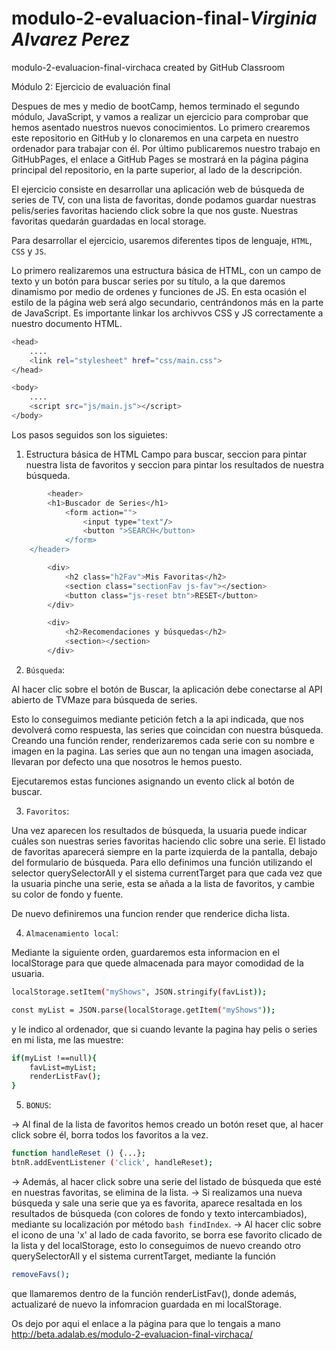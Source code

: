 # modulo-2-evaluacion-final-_Virginia Alvarez Perez_
modulo-2-evaluacion-final-virchaca created by GitHub Classroom

Módulo 2: Ejercicio de evaluación final

Despues de mes y medio de bootCamp, hemos terminado el segundo módulo, JavaScript, y vamos a realizar un ejercicio para comprobar que hemos asentado nuestros nuevos conocimientos.
Lo primero crearemos este repositorio en GitHub y lo clonaremos en una carpeta en nuestro ordenador para trabajar con él. Por último publicaremos nuestro trabajo en GitHubPages, el enlace a GitHub Pages se mostrará en la página página principal del repositorio, en la parte superior, al lado de la descripción.

El ejercicio consiste en desarrollar una aplicación web de búsqueda de series de TV, con una lista de favoritas, donde podamos guardar nuestras pelis/series favoritas haciendo click sobre la que nos guste.
Nuestras favoritas quedarán guardadas en local storage.

Para desarrollar el ejercicio, usaremos diferentes tipos de lenguaje, `HTML`, `CSS` y `JS`.

Lo primero realizaremos una estructura básica de HTML, con un campo de texto y un botón para buscar series por su título, a la que daremos dinamismo por medio de ordenes y funciones de JS. 
En esta ocasión el estilo de la página web será algo secundario, centrándonos más en la parte de JavaScript.
Es importante linkar los archivvos CSS y JS correctamente a nuestro documento HTML.
```bash
<head>
	....
	<link rel="stylesheet" href="css/main.css">
</head>
```
```bash
<body>
	....
	<script src="js/main.js"></script>
</body>
```

Los pasos seguidos son los siguietes:

1. Estructura básica de HTML
Campo para buscar, seccion para pintar nuestra lista de favoritos y seccion para pintar los resultados de nuestra búsqueda.
```bash
        <header>
		<h1>Buscador de Series</h1>
       		<form action="">
            	<input type="text"/>
            	<button ">SEARCH</button>
        	</form>
	</header>
```
```bash
        <div>
            <h2 class="h2Fav">Mis Favoritas</h2>
            <section class="sectionFav js-fav"></section>
            <button class="js-reset btn">RESET</button>
        </div>
```
```bash
        <div>
            <h2>Recomendaciones y búsquedas</h2>
            <section></section>
        </div> 
```
2. `Búsqueda`:
   
Al hacer clic sobre el botón de Buscar, la aplicación debe conectarse al API abierto de TVMaze para
búsqueda de series. 

Esto lo conseguimos mediante petición fetch a la api indicada, que nos devolverá como respuesta, las series que coincidan con nuestra búsqueda.
Creando una función render, renderizaremos cada serie con su nombre e imagen en la pagina. Las series que aun no tengan una imagen asociada, llevaran por defecto una que nosotros le hemos puesto.

Ejecutaremos estas funciones asignando un evento click al botón de buscar.

3. `Favoritos`:
   
Una vez aparecen los resultados de búsqueda, la usuaria puede indicar cuáles son nuestras series
favoritas haciendo clic sobre una serie. El listado de favoritas aparecerá siempre en la parte izquierda de la pantalla, debajo del formulario de búsqueda. 
Para ello definimos una función utilizando el selector querySelectorAll y el sistema currentTarget para que cada vez que la usuaria pinche una serie, esta se añada a la lista de favoritos, y cambie su color de fondo y fuente.

De nuevo definiremos una funcion render que renderice dicha lista.

4. `Almacenamiento local`:

Mediante la siguiente orden, guardaremos esta informacion en el localStorage para que quede almacenada para mayor comodidad de la usuaria.
```bash
localStorage.setItem("myShows", JSON.stringify(favList));

const myList = JSON.parse(localStorage.getItem("myShows"));
```
y le indico al ordenador, que si cuando levante la pagina hay pelis o series en mi lista, me las muestre:
```bash
if(myList !==null){
    favList=myList;
    renderListFav();
}
```

5. `BONUS`: 

-> Al final de la lista de favoritos hemos creado un botón reset que, al hacer click sobre él, borra todos los favoritos a la vez.
```bash
function handleReset () {...};
btnR.addEventListener ('click', handleReset);
```
-> Además, al hacer click sobre una serie del listado de búsqueda que esté en nuestras favoritas, se elimina de la lista.
-> Si realizamos una nueva búsqueda y sale una serie que ya es favorita, aparece resaltada en los resultados de búsqueda (con colores de fondo y texto intercambiados), mediante su localización por método ```bash findIndex```.
-> Al hacer clic sobre el icono de una 'x' al lado de cada favorito, se borra ese favorito clicado de la lista y del localStorage, esto lo conseguimos de nuevo creando otro  querySelectorAll y el sistema currentTarget, mediante la función
```bash
removeFavs();
```
que llamaremos dentro de la función renderListFav(), donde además, actualizaré de nuevo la infomracion guardada en mi localStorage.

Os dejo por aqui el enlace a la página para que lo tengais a mano
http://beta.adalab.es/modulo-2-evaluacion-final-virchaca/

